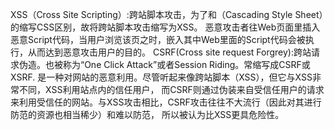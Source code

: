 XSS（Cross Site Scripting）:跨站脚本攻击，为了和（Cascading Style Sheet）的缩写CSS区别，故将跨站脚本攻击缩写为XSS。
恶意攻击者往Web页面里插入恶意Script代码，当用户浏览该页之时，嵌入其中Web里面的Script代码会被执行，从而达到恶意攻击用户的目的。
CSRF(Cross site request Forgrey):跨站请求伪造。也被称为“One Click Attack”或者Session Riding。常缩写成CSRF或XSRF.
是一种对网站的恶意利用。尽管听起来像跨站脚本（XSS），但它与XSS非常不同，XSS利用站点内的信任用户，
而CSRF则通过伪装来自受信任用户的请求来利用受信任的网站。与XSS攻击相比，CSRF攻击往往不大流行（因此对其进行防范的资源也相当稀少）和难以防范，
所以被认为比XSS更具危险性。
